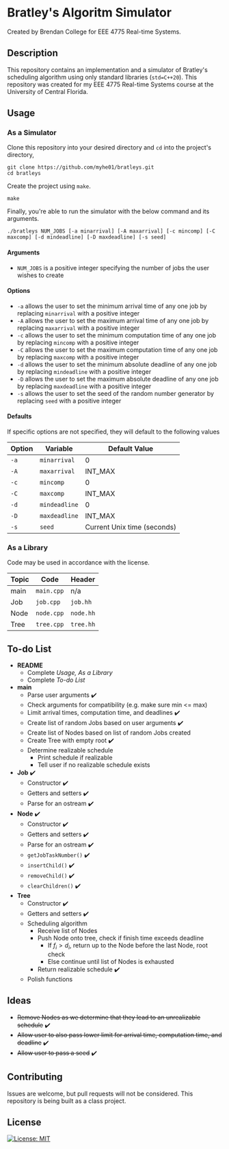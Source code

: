 # Bratley's Algoritm Simulator
Created by Brendan College for EEE 4775 Real-time Systems.

## Description
This repository contains an implementation and a simulator of Bratley's scheduling algorithm using only standard libraries (`std=C++20`). This repository was created for my EEE 4775 Real-time Systems course at the University of Central Florida.

## Usage
### As a Simulator
Clone this repository into your desired directory and `cd` into the project's directory,

```
git clone https://github.com/myhe01/bratleys.git
cd bratleys
```

Create the project using `make`.

```
make
```

Finally, you're able to run the simulator with the below command and its arguments.

```
./bratleys NUM_JOBS [-a minarrival] [-A maxarrival] [-c mincomp] [-C maxcomp] [-d mindeadline] [-D maxdeadline] [-s seed]
```

#### Arguments
- `NUM_JOBS` is a positive integer specifying the number of jobs the user wishes to create

#### Options
- `-a` allows the user to set the minimum arrival time of any one job by replacing `minarrival` with a positive integer
- `-A` allows the user to set the maximum arrival time of any one job by replacing `maxarrival` with a positive integer
- `-c` allows the user to set the minimum computation time of any one job by replacing `mincomp` with a positive integer
- `-C` allows the user to set the maximum computation time of any one job by replacing `maxcomp` with a positive integer
- `-d` allows the user to set the minimum absolute deadline of any one job by replacing `mindeadline` with a positive integer
- `-D` allows the user to set the maximum absolute deadline of any one job by replacing `maxdeadline` with a positive integer
- `-s` allows the user to set the seed of the random number generator by replacing `seed` with a positive integer

#### Defaults
If specific options are not specified, they will default to the following values

| Option | Variable      | Default Value               |
| -----  | ------------- | --------------------------- |
| `-a`   | `minarrival`  | 0                           |
| `-A`   | `maxarrival`  | INT_MAX                     |
| `-c`   | `mincomp`     | 0                           |
| `-C`   | `maxcomp`     | INT_MAX                     |
| `-d`   | `mindeadline` | 0                           |
| `-D`   | `maxdeadline` | INT_MAX                     |
| `-s`   | `seed`        | Current Unix time (seconds) |

### As a Library
Code may be used in accordance with the license.

| Topic | Code        | Header    |
| ----- | ----------- | --------- |
| main  | `main.cpp`  | n/a       |
| Job   | `job.cpp`   | `job.hh`  |
| Node  | `node.cpp`  | `node.hh` |
| Tree  | `tree.cpp`  | `tree.hh` |

## To-do List
- **README**
    - Complete *Usage, As a Library*
    - Complete *To-do List*
- **main**
    - Parse user arguments :heavy_check_mark:
    - Check arguments for compatibility (e.g. make sure min <= max)
    - Limit arrival times, computation time, and deadlines :heavy_check_mark:
    - Create list of random Jobs based on user arguments :heavy_check_mark:
    - Create list of Nodes based on list of random Jobs created
    - Create Tree with empty root :heavy_check_mark:
    - Determine realizable schedule
        - Print schedule if realizable
        - Tell user if no realizable schedule exists
- **Job** :heavy_check_mark:
    - Constructor :heavy_check_mark:
    - Getters and setters :heavy_check_mark:
    - Parse for an ostream :heavy_check_mark:
- **Node** :heavy_check_mark:
    - Constructor :heavy_check_mark:
    - Getters and setters :heavy_check_mark:
    - Parse for an ostream :heavy_check_mark:
    - `getJobTaskNumber()` :heavy_check_mark:
    - `insertChild()` :heavy_check_mark:
    - `removeChild()` :heavy_check_mark:
    - `clearChildren()` :heavy_check_mark:
- **Tree**
    - Constructor :heavy_check_mark:
    - Getters and setters :heavy_check_mark:
    - Scheduling algorithm
        - Receive list of Nodes 
        - Push Node onto tree, check if finish time exceeds deadline
            - If $f_i > d_i$, return up to the Node before the last Node, root check
            - Else continue until list of Nodes is exhausted
        - Return realizable schedule :heavy_check_mark:
    - Polish functions

## Ideas
- ~~Remove Nodes as we determine that they lead to an unrealizable schedule~~ :heavy_check_mark:
- ~~Allow user to also pass lower limit for arrival time, computation time, and deadline~~ :heavy_check_mark:
- ~~Allow user to pass a seed~~ :heavy_check_mark:

## Contributing

Issues are welcome, but pull requests will not be considered. This repository is being built as a class project.

## License
[![License: MIT](https://img.shields.io/badge/License-MIT-yellow.svg)](https://opensource.org/licenses/MIT)